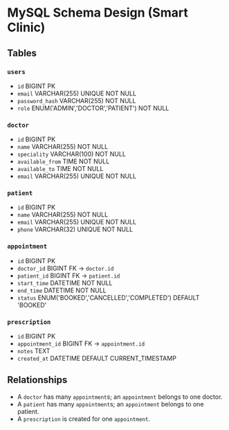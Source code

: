 # MySQL Schema Design (Smart Clinic)

## Tables

### `users`
- `id` BIGINT PK
- `email` VARCHAR(255) UNIQUE NOT NULL
- `password_hash` VARCHAR(255) NOT NULL
- `role` ENUM('ADMIN','DOCTOR','PATIENT') NOT NULL

### `doctor`
- `id` BIGINT PK
- `name` VARCHAR(255) NOT NULL
- `speciality` VARCHAR(100) NOT NULL
- `available_from` TIME NOT NULL
- `available_to` TIME NOT NULL
- `email` VARCHAR(255) UNIQUE NOT NULL

### `patient`
- `id` BIGINT PK
- `name` VARCHAR(255) NOT NULL
- `email` VARCHAR(255) UNIQUE NOT NULL
- `phone` VARCHAR(32) UNIQUE NOT NULL

### `appointment`
- `id` BIGINT PK
- `doctor_id` BIGINT FK -> `doctor.id`
- `patient_id` BIGINT FK -> `patient.id`
- `start_time` DATETIME NOT NULL
- `end_time` DATETIME NOT NULL
- `status` ENUM('BOOKED','CANCELLED','COMPLETED') DEFAULT 'BOOKED'

### `prescription`
- `id` BIGINT PK
- `appointment_id` BIGINT FK -> `appointment.id`
- `notes` TEXT
- `created_at` DATETIME DEFAULT CURRENT_TIMESTAMP

## Relationships
- A `doctor` has many `appointment`s; an `appointment` belongs to one doctor.
- A `patient` has many `appointment`s; an `appointment` belongs to one patient.
- A `prescription` is created for one `appointment`.
